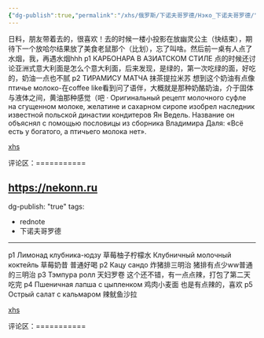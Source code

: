 ```yaml
---
{"dg-publish":true,"permalink":"/xhs/俄罗斯/下诺夫哥罗德/Нэко_下诺夫哥罗德/","tags":["rednote","下诺夫哥罗德"],"updated":"2025-03-30T20:40:27.751+08:00"}
---
```


 

日料，朋友带着去的，很喜欢！去的时候一楼小投影在放幽灵公主（快结束），期待下一个放哈尔结果放了美食老鼠那个（比划），忘了叫啥。然后前一桌有人点了水烟，我，再遇水烟hhh
p1 КАРБОНАРА В АЗИАТСКОМ СТИЛЕ 点的时候还讨论亚洲式意大利面是怎么个意大利面，后来发现，是绿的，第一次吃绿的面，好吃的，奶油一点也不腻
p2 ТИРАМИСУ МАТЧА 抹茶提拉米苏 想到这个奶油有点像птичье молоко-在coffee like看到问了语伴，大概就是那种奶酪奶油，介于固体与液体之间，黄油那种感觉（吧
· Оригинальный рецепт молочного суфле на сгущенном молоке, желатине и сахарном сиропе изобрел наследник известной польской династии кондитеров Ян Ведель. Название он объяснял с помощью пословицы из сборника Владимира Даля: «Всё есть у богатого, а птичьего молока нет».

[xhs](https://www.xiaohongshu.com/explore/659499990000000010011fa4?xsec_token=ABiEzEASVzRNNxQYQqTiCayNWVCv5pQ-3vDbT61JUyDEc=&xsec_source=pc_user)

评论区：===========

https://nekonn.ru
---
dg-publish: "true"
tags:
  - rednote
  - 下诺夫哥罗德
---
 

p1 Лимонад клубника-юдзу 草莓柚子柠檬水
Клубничный молочный коктейль 草莓奶昔 普通好喝
p2 Кацу сандо 炸猪排三明治 猪排有点少ww普通的三明治
p3 Тэмпура ролл 天妇罗卷 这个还不错，有一点点辣，打包了第二天吃完
p4 Пшеничная лапша с цыпленком 鸡肉小麦面 也是有点辣的，喜欢
p5 Острый салат с кальмаром 辣鱿鱼沙拉

[xhs](https://www.xiaohongshu.com/explore/66744a19000000001d017341?xsec_token=ABuTWu-lRZ900CQ9JIubTuCNij9Fu3W5GgC5QyZS6QIE0=&xsec_source=pc_user)

评论区：===========

